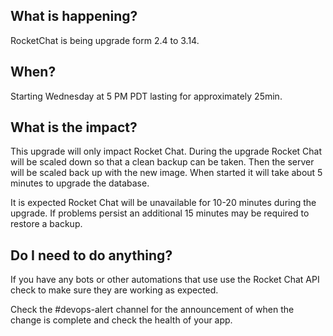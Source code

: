 ## What is happening?

RocketChat is being upgrade form 2.4 to 3.14.

## When?

Starting Wednesday at 5 PM PDT lasting for approximately 25min.

## What is the impact?

This upgrade will only impact Rocket Chat. During the upgrade Rocket Chat will be scaled down so that a clean backup can be taken. Then the server will be scaled back up with the new image. When started it will take about 5 minutes to upgrade the database.

It is expected Rocket Chat will be unavailable for 10-20 minutes during the upgrade. If problems persist an additional 15 minutes may be required to restore a backup.

## Do I need to do anything?

If you have any bots or other automations that use use the Rocket Chat API check to make sure they are working 
as expected.

Check the #devops-alert channel for the announcement of when the change is complete and check the health of your app.